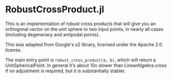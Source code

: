 # RobustCrossProduct.jl

This is an implementation of robust cross products that will give you an orthogonal 
vector on the unit sphere to two input points, in nearly all cases (including degeneracy and 
antipodal points).

This was adapted from Google's s2 library, licensed under the Apache 2.0 license.

The main entry point is `robust_cross_product(a, b)`, which will return a UnitSphericalPoint.
In general it's about 10x slower than LinearAlgebra.cross if no adjustment is required, 
but it is substantially stabler.